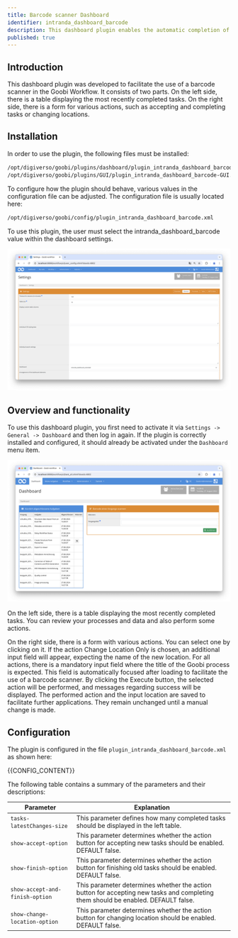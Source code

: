 ```yaml
---
title: Barcode scanner Dashboard
identifier: intranda_dashboard_barcode
description: This dashboard plugin enables the automatic completion of tasks and the change of locations using a barcode scanner.
published: true
---
```


## Introduction
This dashboard plugin was developed to facilitate the use of a barcode scanner in the Goobi Workflow. It consists of two parts. On the left side, there is a table displaying the most recently completed tasks. On the right side, there is a form for various actions, such as accepting and completing tasks or changing locations.

## Installation
In order to use the plugin, the following files must be installed:

```bash
/opt/digiverso/goobi/plugins/dashboard/plugin_intranda_dashboard_barcode.jar
/opt/digiverso/goobi/plugins/GUI/plugin_intranda_dashboard_barcode-GUI.jar
```

To configure how the plugin should behave, various values in the configuration file can be adjusted. The configuration file is usually located here: 


```bash
/opt/digiverso/goobi/config/plugin_intranda_dashboard_barcode.xml
```

To use this plugin, the user must select the intranda_dashboard_barcode value within the dashboard settings.

![Selection of the dashboard in the user settings](screen1_en.png)

## Overview and functionality
To use this dashboard plugin, you first need to activate it via `Settings -> General -> Dashboard` and then log in again. If the plugin is correctly installed and configured, it should already be activated under the `Dashboard` menu item.

![User interface of the dashboard](screen2_de.png)

On the left side, there is a table displaying the most recently completed tasks. You can review your processes and data and also perform some actions.

On the right side, there is a form with various actions. You can select one by clicking on it. If the action Change Location Only is chosen, an additional input field will appear, expecting the name of the new location. For all actions, there is a mandatory input field where the title of the Goobi process is expected. This field is automatically focused after loading to facilitate the use of a barcode scanner. By clicking the Execute button, the selected action will be performed, and messages regarding success will be displayed. The performed action and the input location are saved to facilitate further applications. They remain unchanged until a manual change is made.

## Configuration
The plugin is configured in the file `plugin_intranda_dashboard_barcode.xml` as shown here:

{{CONFIG_CONTENT}}

The following table contains a summary of the parameters and their descriptions:

Parameter               | Explanation
------------------------|------------------------------------
| `tasks-latestChanges-size`      | This parameter defines how many completed tasks should be displayed in the left table. |
| `show-accept-option`            | This parameter determines whether the action button for accepting new tasks should be enabled. DEFAULT false. |
| `show-finish-option`            | This parameter determines whether the action button for finishing old tasks should be enabled. DEFAULT false. |
| `show-accept-and-finish-option` | This parameter determines whether the action button for accepting new tasks and completing them should be enabled. DEFAULT false. |
| `show-change-location-option`   | This parameter determines whether the action button for changing location should be enabled. DEFAULT false. |